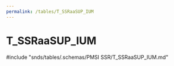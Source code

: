 ```yaml
---
permalink: /tables/T_SSRaaSUP_IUM
---
```

# T\_SSRaaSUP\_IUM
<!-- SPDX-License-Identifier: MPL-2.0 -->

<!-- ATTENTION : Ne pas supprimer ou modifier la ligne ci-dessous -->
#include "snds/tables/.schemas/PMSI SSR/T_SSRaaSUP_IUM.md"
<!-- ATTENTION : Ne pas supprimer ou modifier la ligne ci-dessus -->
